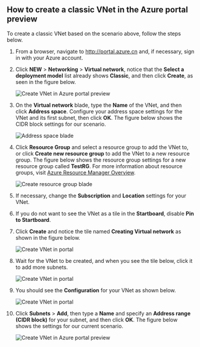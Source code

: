 ## <a name="how-to-create-a-classic-vnet-in-the-azure-portal"></a> How to create a classic VNet in the Azure portal preview
To create a classic VNet based on the scenario above, follow the steps below.

1. From a browser, navigate to http://portal.azure.cn and, if necessary, sign in with your Azure account.
2. Click **NEW** > **Networking** > **Virtual network**, notice that the **Select a deployment model** list already shows **Classic**, and then click **Create**, as seen in the figure below.

    ![Create VNet in Azure portal preview](./media/virtual-networks-create-vnet-classic-pportal-include/vnet-create-pportal-figure1.gif)
3. On the **Virtual network** blade, type the **Name** of the VNet, and then click **Address space**. Configure your address space settings for the VNet and its first subnet, then click **OK**. The figure below shows the CIDR block settings for our scenario.

    ![Address space blade](./media/virtual-networks-create-vnet-classic-pportal-include/vnet-create-pportal-figure2.png)
4. Click **Resource Group** and select a resource group to add the VNet to, or click **Create new resource group** to add the VNet to a new resource group. The figure below shows the resource group settings for a new resource group called **TestRG**. For more information about resource groups, visit [Azure Resource Manager Overview](../articles/azure-resource-manager/resource-group-overview.md#resource-groups).

    ![Create resource group blade](./media/virtual-networks-create-vnet-classic-pportal-include/vnet-create-pportal-figure3.png)
5. If necessary, change the **Subscription** and **Location** settings for your VNet. 
6. If you do not want to see the VNet as a tile in the **Startboard**, disable **Pin to Startboard**. 
7. Click **Create** and notice the tile named **Creating Virtual network** as shown in the figure below.

    ![Create VNet in portal](./media/virtual-networks-create-vnet-classic-pportal-include/vnet-create-pportal-figure4.png)
8. Wait for the VNet to be created, and when you see the tile below, click it to add more subnets.

    ![Create VNet in portal](./media/virtual-networks-create-vnet-classic-pportal-include/vnet-create-pportal-figure5.png)
9. You should see the **Configuration** for your VNet as shown below. 

    ![Create VNet in portal](./media/virtual-networks-create-vnet-classic-pportal-include/vnet-create-pportal-figure6.png)
10. Click **Subnets** > **Add**, then type a **Name** and specify an **Address range (CIDR block)** for your subnet, and then click **OK**. The figure below shows the settings for our current scenario.

    ![Create VNet in Azure portal preview](./media/virtual-networks-create-vnet-classic-pportal-include/vnet-create-pportal-figure7.gif)